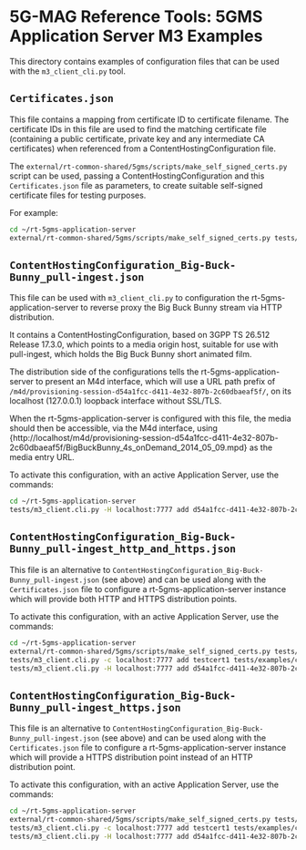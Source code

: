 # 5G-MAG Reference Tools: 5GMS Application Server M3 Examples

This directory contains examples of configuration files that can be used with
the `m3_client_cli.py` tool.

## `Certificates.json`

This file contains a mapping from certificate ID to certificate filename. The
certificate IDs in this file are used to find the matching certificate file
(containing a public certificate, private key and any intermediate CA
certificates) when referenced from a ContentHostingConfiguration file.

The `external/rt-common-shared/5gms/scripts/make_self_signed_certs.py` script
can be used, passing a ContentHostingConfiguration and this `Certificates.json`
file as parameters, to create suitable self-signed certificate files for
testing purposes.

For example:
```bash
cd ~/rt-5gms-application-server
external/rt-common-shared/5gms/scripts/make_self_signed_certs.py tests/examples/ContentHostingConfiguration_Big-Buck-Bunny_pull-ingest_https.json tests/examples/Certificates.json
```

## `ContentHostingConfiguration_Big-Buck-Bunny_pull-ingest.json`

This file can be used with `m3_client_cli.py` to configuration the
rt-5gms-application-server to reverse proxy the Big Buck Bunny stream via HTTP distribution.

It contains a ContentHostingConfiguration, based on 3GPP TS 26.512 Release
17.3.0, which points to a media origin host, suitable for use with pull-ingest,
which holds the Big Buck Bunny short animated film.

The distribution side of the configurations tells the rt-5gms-application-server
to present an M4d interface, which will use a URL path prefix of
`/m4d/provisioning-session-d54a1fcc-d411-4e32-807b-2c60dbaeaf5f/`, on its
localhost (127.0.0.1) loopback interface without SSL/TLS.

When the rt-5gms-application-server is configured with this file, the media
should then be accessible, via the M4d interface, using
{http://localhost/m4d/provisioning-session-d54a1fcc-d411-4e32-807b-2c60dbaeaf5f/BigBuckBunny_4s_onDemand_2014_05_09.mpd} as the media entry URL.

To activate this configuration, with an active Application Server, use the
commands:
```bash
cd ~/rt-5gms-application-server
tests/m3_client.cli.py -H localhost:7777 add d54a1fcc-d411-4e32-807b-2c60dbaeaf5f tests/examples/ContentHostingConfiguration_Big-Buck-Bunny_pull-ingest.json
```

## `ContentHostingConfiguration_Big-Buck-Bunny_pull-ingest_http_and_https.json`

This file is an alternative to
`ContentHostingConfiguration_Big-Buck-Bunny_pull-ingest.json` (see above) and
can be used along with the `Certificates.json` file to configure a
rt-5gms-application-server instance which will provide both HTTP and HTTPS
distribution points.

To activate this configuration, with an active Application Server, use the
commands:
```bash
cd ~/rt-5gms-application-server
external/rt-common-shared/5gms/scripts/make_self_signed_certs.py tests/examples/ContentHostingConfiguration_Big-Buck-Bunny_pull-ingest_http_and_https.json tests/examples/Certificates.json
tests/m3_client.cli.py -c localhost:7777 add testcert1 tests/examples/certificate-1.pem
tests/m3_client.cli.py -H localhost:7777 add d54a1fcc-d411-4e32-807b-2c60dbaeaf5f tests/examples/ContentHostingConfiguration_Big-Buck-Bunny_pull-ingest_http_and_https.json
```

## `ContentHostingConfiguration_Big-Buck-Bunny_pull-ingest_https.json`

This file is an alternative to
`ContentHostingConfiguration_Big-Buck-Bunny_pull-ingest.json` (see above) and
can be used along with the `Certificates.json` file to configure a 
rt-5gms-application-server instance which will provide a HTTPS distribution
point instead of an HTTP distribution point.

To activate this configuration, with an active Application Server, use the
commands:
```bash
cd ~/rt-5gms-application-server
external/rt-common-shared/5gms/scripts/make_self_signed_certs.py tests/examples/ContentHostingConfiguration_Big-Buck-Bunny_pull-ingest_https.json tests/examples/Certificates.json
tests/m3_client.cli.py -c localhost:7777 add testcert1 tests/examples/certificate-1.pem
tests/m3_client.cli.py -H localhost:7777 add d54a1fcc-d411-4e32-807b-2c60dbaeaf5f tests/examples/ContentHostingConfiguration_Big-Buck-Bunny_pull-ingest_https.json
```
